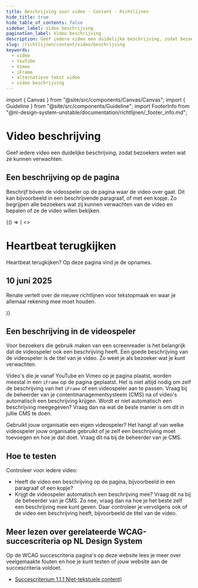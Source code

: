 ```yaml
---
title: Beschrijving voor video · Content · Richtlijnen
hide_title: true
hide_table_of_contents: false
sidebar_label: Video beschrijving
pagination_label: Video beschrijving
description: Geef iedere video een duidelijke beschrijving, zodat bezoekers weten wat ze kunnen verwachten.
slug: /richtlijnen/content/video/beschrijving
keywords:
  - video
  - YouTube
  - Vimeo
  - iFrame
  - alternatieve tekst video
  - video beschrijving
---
```


<!-- @license CC0-1.0 -->

import { Canvas } from "@site/src/components/Canvas/Canvas";
import { Guideline } from "@site/src/components/Guideline";
import FooterInfo from "@nl-design-system-unstable/documentation/richtlijnen/\_footer_info.md";

# Video beschrijving

Geef iedere video een duidelijke beschrijving, zodat bezoekers weten wat ze kunnen verwachten.

## Een beschrijving op de pagina

Beschrijf bóven de videospeler op de pagina waar de video over gaat. Dit kan bijvoorbeeld in een beschrijvende paragraaf, of met een kopje. Zo begrijpen alle bezoekers wat zij kunnen verwachten van de video en bepalen of ze de video willen bekijken.

<Guideline appearance="do" title="Video's op de pagina een beschrijving geven">
  <Canvas language="html">
    {() => (
      <>
        <h1>Heartbeat terugkijken</h1>
        <p>Heartbeat terugkijken? Op deze pagina vind je de opnames.</p>
        <h2>10 juni 2025</h2>
        <p>Renate vertelt over de nieuwe richtlijnen voor tekstopmaak en waar je allemaal rekening mee moet houden.</p>
      </>
    )}

  </Canvas>
</Guideline>

## Een beschrijving in de videospeler

Voor bezoekers die gebruik maken van een screenreader is het belangrijk dat de videospeler ook een beschrijving heeft. Een goede beschrijving van de videospeler is de titel van je video. Zo weet je als bezoeker wat je kunt verwachten.

Video's die je vanaf YouTube en Vimeo op je pagina plaatst, worden meestal in een `iFrame` op de pagina geplaatst. Het is niet altijd nodig om zelf de beschrijving van het `iFrame` of een videospeler aan te passen. Vraag bij de beheerder van je contentmanagementsysteem (CMS) na of video's automatisch een beschrijving krijgen. Wordt er niet automatisch een beschrijving meegegeven? Vraag dan na wat de beste manier is om dit in jullie CMS te doen.

Gebruikt jouw organisatie een eigen videospeler? Het hangt af van welke videospeler jouw organisatie gebruikt of je zelf een beschrijving moet toevoegen en hoe je dat doet. Vraag dit na bij de beheerder van je CMS.

## Hoe te testen

Controleer voor iedere video:

- Heeft de video een beschrijving op de pagina, bijvoorbeeld in een paragraaf of een kopje?
- Krijgt de videospeler automatisch een beschrijving mee? Vraag dit na bij de beheerder van je CMS. Zo nee, vraag dan na hoe je het beste zelf een beschrijving mee kunt geven. Daar controleer je vervolgens ook of de video een beschrijving heeft, bijvoorbeeld de titel van de video.

## Meer lezen over gerelateerde WCAG-succescriteria op NL Design System

Op de WCAG succescriteria pagina's op deze website lees je meer over veelgemaakte fouten en hoe je kunt testen of jouw website aan de succescriteria voldoet.

- [Succescriterium 1.1.1 Niet-tekstuele content)](/wcag/1.1.1)

<FooterInfo />
